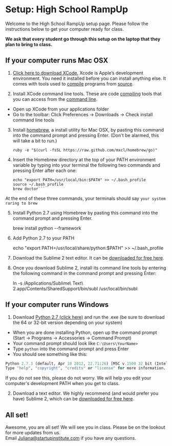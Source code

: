 Setup: High School RampUp
========

Welcome to the High School RampUp setup page. Please follow the instructions below to get your computer ready for class. 

__We ask that every student go through this setup on the laptop that they plan to bring to class.__

If your computer runs Mac OSX
---
1. [Click here to download XCode.](https://developer.apple.com/xcode/ "Download XCode") Xcode is Apple’s development environment. You need it installed before you can install anything else. It comes with tools used to [compile](http://en.wikipedia.org/wiki/Compiler) programs from [source](http://en.wikipedia.org/wiki/Source_code).

2. Install XCode command line tools. These are code [compiling](http://en.wikipedia.org/wiki/Compiler) tools that you can access from the [command line](http://en.wikipedia.org/wiki/Command-line_interface).   
 * Open up XCode from your applications folder 
 * Go to the toolbar: Click Preferences → Downloads → Check install command line tools    

3. Install [homebrew](http://mxcl.github.io/homebrew/), a install utility for Mac OSX, by pasting this command into the command prompt and pressing Enter. (Don't be alarmed, this will take a bit to run.)

	`ruby -e "$(curl -fsSL https://raw.github.com/mxcl/homebrew/go)"`

4. Insert the Homebrew directory at the top of your PATH environment variable by typing into your terminal the following two commands and pressing Enter after each one:

	```
	echo "export PATH=/usr/local/bin:$PATH" >> ~/.bash_profile
	source ~/.bash_profile
	brew doctor```

 At the end of these three commands, your terminals should say `your system raring to brew`

5. Install Python 2.7 using Homebrew by pasting this command into the command prompt and pressing Enter.
	
	brew install python --framework

6. Add Python 2.7 to your PATH
	
	echo "export PATH=/usr/local/share/python:$PATH" >> ~/.bash_profile
	
7. Download the Sublime 2 text editor. It can be [downloaded for free here](http://www.sublimetext.com/2).

8. Once you download Sublime 2, install its command line tools by entering the following command in the command prompt and pressing Enter:

	ln -s /Applications/Sublime\ Text\ 2.app/Contents/SharedSupport/bin/subl /usr/local/bin/subl


If your computer runs Windows
---

1. Download [Python 2.7 (click here)](http://www.python.org/getit/) and run the .exe (be sure to download the 64 or 32-bit version depending on your system)
* When you are done installing Python, open up the command prompt (Start → Programs → Accessories → Command Prompt)
* Your command prompt should look like `C:\Users\YourName>`
* Type `python` into the command prompt and press Enter
* You should see something like this:  

```python
Python 2.7.3 (default, Apr 10 2012, 22.71:26) [MSC v.1500 32 bit (Intel)] on win32
Type "help", "copyright", "credits" or "license" for more information.
```
If you do not see this, please do not worry. We will help you edit your computer's development PATH when you get to class.   

2. Download a text editor. We highly recommend (and would prefer you have) Sublime 2, which can be [downloaded for free here](http://www.sublimetext.com/2).

All set!
---
Awesome, you are all set! We will see you in class. Please be on the lookout for more updates from us.   
Email [Juliana@startupinstitute.com](mailto:juliana@startupinstitute.com) if you have any questions.